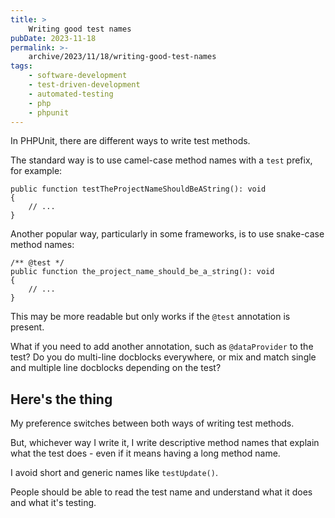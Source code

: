 ```yaml
---
title: >
    Writing good test names
pubDate: 2023-11-18
permalink: >-
    archive/2023/11/18/writing-good-test-names
tags:
    - software-development
    - test-driven-development
    - automated-testing
    - php
    - phpunit
---
```


In PHPUnit, there are different ways to write test methods.

The standard way is to use camel-case method names with a `test` prefix, for example:

```language-php
public function testTheProjectNameShouldBeAString(): void
{
    // ...
}
```

Another popular way, particularly in some frameworks, is to use snake-case method names:

```language-php
/** @test */
public function the_project_name_should_be_a_string(): void
{
    // ...
}
```

This may be more readable but only works if the `@test` annotation is present.

What if you need to add another annotation, such as `@dataProvider` to the test? Do you do multi-line docblocks everywhere, or mix and match single and multiple line docblocks depending on the test?

## Here's the thing

My preference switches between both ways of writing test methods.

But, whichever way I write it, I write descriptive method names that explain what the test does - even if it means having a long method name.

I avoid short and generic names like `testUpdate()`.

People should be able to read the test name and understand what it does and what it's testing.
